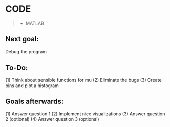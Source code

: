 # CODE

> * MATLAB

## Next goal:
Debug the program

## To-Do:
(1) Think about sensible functions for mu
(2) Eliminate the bugs
(3) Create bins and plot a histogram

## Goals afterwards:
(1) Answer question 1
(2) Implement nice visualizations
(3) Answer question 2 (optional)
(4) Answer question 3 (optional)
